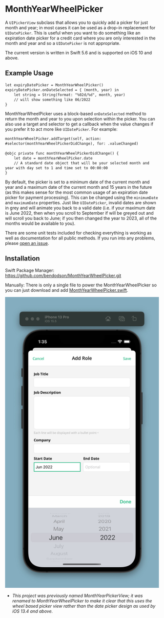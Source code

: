 # MonthYearWheelPicker

A `UIPickerView` subclass that allows you to quickly add a picker for just month and year; in most cases it can be used as a drop-in replacement for `UIDatePicker`.  This is useful when you want to do something like an expiration date picker for a credit card where you are only interested in the month and year and so a `UIDatePicker` is not appropriate.

The current version is written in Swift 5.6 and is supported on iOS 10 and above.

## Example Usage
	let expiryDatePicker = MonthYearWheelPicker()
	expiryDatePicker.onDateSelected = { (month, year) in
		let string = String(format: "%02d/%d", month, year)
		// will show something like 06/2022
	}
	
MonthYearWheelPicker uses a block-based `onDateSelected` method to return the month and year to you upon selection within the picker. You can also use a target and selector to get a callback when the value changes if you prefer it to act more like `UIDatePicker`. For example:

	monthYearWheelPicker.addTarget(self, action: #selector(monthYearWheelPickerDidChange), for: .valueChanged)

	@objc private func monthYearWheelPickerDidChange() {
        let date = monthYearWheelPicker.date
        // A standard date object that will be your selected month and year with day set to 1 and time set to 00:00:00
    }

By default, the picker is set to a minimum date of the current month and year and a maximum date of the current month and 15 years in the future (as this makes sense for the most common usage of an expiration date picker for payment processing). This can be changed using the `minimumDate` and `maximumDate` properties. Just like `UIDatePicker`, invalid dates are shown in grey and will animate you back to a valid date (i.e. if your maximum date is June 2022, then when you scroll to September if will be greyed out and will scroll you back to June; if you then changed the year to 2023, all of the months would be available to you).

There are some unit tests included for checking everything is working as well as documentation for all public methods. If you run into any problems, please [open an issue](https://github.com/bendodson/MonthYearWheelPicker/issues/new).


## Installation
Swift Package Manager: https://github.com/bendodson/MonthYearWheelPicker.git

Manually:  There is only a single file to power the MonthYearWheelPicker so you can just download and add [MonthYearWheelPicker.swift](Sources/MonthYearWheelPicker/MonthYearWheelPicker.swift).


![MonthYearWheelPicker being used as a keyboard input](example.jpg?raw=true)

* _This project was previously named MonthYearPickerView; it was renamed to MonthYearWheelPicker to make it clear that this uses the wheel based picker view rather than the date picker design as used by iOS 13.4 and above._
